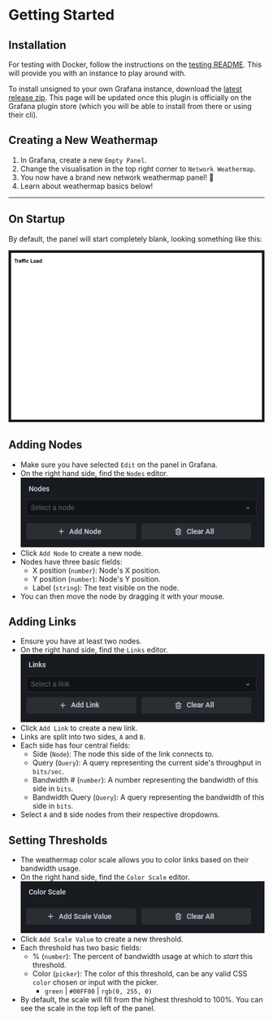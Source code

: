 # Getting Started

## Installation

For testing with Docker, follow the instructions on the [testing README](https://github.com/knightss27/grafana-network-weathermap/tree/main/testing#readme). This will provide you with an instance to play around with.

To install unsigned to your own Grafana instance, download the [latest release zip](https://github.com/knightss27/grafana-network-weathermap/releases/latest/). This page will be updated once this plugin is officially on the Grafana plugin store (which you will be able to install from there or using their cli).

## Creating a New Weathermap

1. In Grafana, create a new `Empty Panel`.
2. Change the visualisation in the top right corner to `Network Weathermap`.
3. You now have a brand new network weathermap panel! 🎉
4. Learn about weathermap basics below!

---

## On Startup

By default, the panel will start completely blank, looking something like this:

![Blank Panel](img/basics/1-on-startup.png)

## Adding Nodes

- Make sure you have selected `Edit` on the panel in Grafana.
- On the right hand side, find the `Nodes` editor.
  ![Nodes 0](img/basics/2-nodes-0.png)
- Click `Add Node` to create a new node.
- Nodes have three basic fields:
  - X position (`number`): Node's X position.
  - Y position (`number`): Node's Y position.
  - Label (`string`): The text visible on the node.
- You can then move the node by dragging it with your mouse.

## Adding Links

- Ensure you have at least two nodes.
- On the right hand side, find the `Links` editor.
  ![Nodes 1](img/basics/2-nodes-1.png)
- Click `Add Link` to create a new link.
- Links are split into two sides, `A` and `B`.
- Each side has four central fields:
  - Side (`Node`): The node this side of the link connects to.
  - Query (`Query`): A query representing the current side's throughput in `bits/sec`.
  - Bandwidth # (`number`): A number representing the bandwidth of this side in `bits`.
  - Bandwidth Query (`Query`): A query representing the bandwidth of this side in `bits`.
- Select `A` and `B` side nodes from their respective dropdowns.

## Setting Thresholds

- The weathermap color scale allows you to color links based on their bandwidth usage.
- On the right hand side, find the `Color Scale` editor.
  ![Nodes 2](img/basics/2-nodes-2.png)
- Click `Add Scale Value` to create a new threshold.
- Each threshold has two basic fields:
  - % (`number`): The percent of bandwidth usage at which to _start_ this threshold.
  - Color (`picker`): The color of this threshold, can be any valid CSS `color` chosen or input with the picker.
    - `green` | `#00FF00` | `rgb(0, 255, 0)`
- By default, the scale will fill from the highest threshold to 100%. You can see the scale in the top left of the panel.
